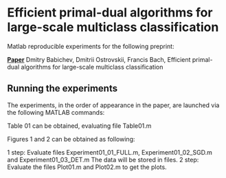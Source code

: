 # Efficient primal-dual algorithms for large-scale multiclass classification

Matlab reproducible experiments for the following preprint:

[**Paper**](https://arxiv.org/abs/1902.03755)
Dmitry Babichev, Dmitrii Ostrovskii, Francis Bach, Efficient primal-dual algorithms for large-scale multiclass classification

## Running the experiments
The experiments, in the order of appearance in the paper, are launched via the following MATLAB commands: 

Table 01 can be obtained, evaluating file Table01.m

Figures 1 and 2 can be obtained as following:

1 step: Evaluate files Experiment01_01_FULL.m, Experiment01_02_SGD.m and Experiment01_03_DET.m
The data will be stored in files. 
2 step: Evaluate the files Plot01.m and Plot02.m to get the plots.
